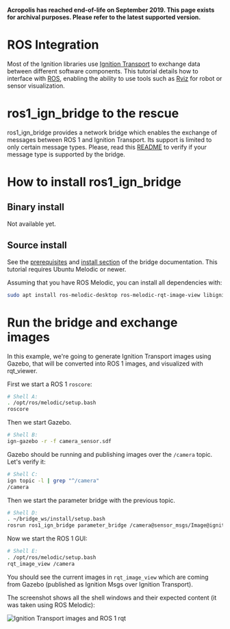 **Acropolis has reached end-of-life on September 2019.
This page exists for archival purposes.
Please refer to the latest supported version.**

# ROS Integration

Most of the Ignition libraries use [Ignition Transport](https://github.com/ignitionrobotics/ign-transport)
to exchange data between different software components. This tutorial details
how to interface with [ROS](http://www.ros.org/), enabling the ability to use
tools such as [Rviz](http://wiki.ros.org/rviz) for robot or sensor
visualization.

# ros1_ign_bridge to the rescue

ros1_ign_bridge provides a network bridge which enables the exchange of messages
between ROS 1 and Ignition Transport. Its support is limited to only certain
message types. Please, read this [README](https://github.com/osrf/ros1_ign_bridge)
to verify if your message type is supported by the bridge.

# How to install ros1_ign_bridge

## Binary install

Not available yet.

## Source install

See the [prerequisites](https://github.com/osrf/ros1_ign_bridge#prerequisites)
and [install section](https://github.com/osrf/ros1_ign_bridge#building-the-bridge-from-source)
of the bridge documentation. This tutorial requires Ubuntu Melodic or newer.

Assuming that you have ROS Melodic, you can install all dependencies with:

```bash
sudo apt install ros-melodic-desktop ros-melodic-rqt-image-view libignition-common3-dev libignition-transport6-dev
```

# Run the bridge and exchange images

In this example, we're going to generate Ignition Transport images using Gazebo, that will be converted into ROS 1 images, and visualized with rqt_viewer.

First we start a ROS 1 `roscore`:

```bash
# Shell A:
. /opt/ros/melodic/setup.bash
roscore
```

Then we start Gazebo.

```bash
# Shell B:
ign-gazebo -r -f camera_sensor.sdf
```

Gazebo should be running and publishing images over the `/camera` topic.
Let's verify it:

```bash
# Shell C:
ign topic -l | grep "^/camera"
/camera
```

Then we start the parameter bridge with the previous topic.

```bash
# Shell D:
. ~/bridge_ws/install/setup.bash
rosrun ros1_ign_bridge parameter_bridge /camera@sensor_msgs/Image@ignition.msgs.Image
```

Now we start the ROS 1 GUI:

```bash
# Shell E:
. /opt/ros/melodic/setup.bash
rqt_image_view /camera
```

You should see the current images in `rqt_image_view` which are coming from
Gazebo (published as Ignition Msgs over Ignition Transport).

The screenshot shows all the shell windows and their expected content
(it was taken using ROS Melodic):


![Ignition Transport images and ROS 1 rqt](images/bridge_image_exchange_ign-gazebo.png)
